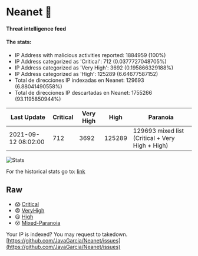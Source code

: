 # Neanet :hocho:
#### Threat intelligence feed
#### The stats:

- IP Address with malicious activities reported: 1884959 (100%)
- IP Address categorized as 'Critical':  712 (0.0377727048705%)
- IP Address categorized as 'Very High':  3692 (0.195866329188%)
- IP Address categorized as 'High':  125289 (6.64677587152)
- Total de direcciones IP indexadas en Neanet:  129693 (6.88041490558%)
- Total de direcciones IP descartadas en Neanet:  1755266 (93.1195850944%)

| Last Update | Critical | Very High | High | Paranoia |
| --- | --- | --- | --- | --- |
| 2021-09-12 08:02:00 | 712 | 3692 | 125289 | 129693 mixed list (Critical + Very High + High)|

![Stats](https://docs.google.com/spreadsheets/d/e/2PACX-1vSnaNMIXVabIpDJjufMlzH7poXnshF3mgd8Is1g9ytUEzVsP5my4Trn8f-xkoLLQ38xpL3HtmUexLo6/pubchart?oid=501124687&format=image)

For the historical stats go to: [link](/stats.csv)
## Raw
- :scream: [Critical](https://raw.githubusercontent.com/JavaGarcia/Neanet/master/blacklists/neanet_critical.txt)
- :fearful: [VeryHigh](https://raw.githubusercontent.com/JavaGarcia/Neanet/master/blacklists/neanet_veryHigh.txtt)
- :frowning: [High](https://raw.githubusercontent.com/JavaGarcia/Neanet/master/blacklists/neanet_high.txt)
- :dizzy_face: [Mixed-Paranoia](https://raw.githubusercontent.com/JavaGarcia/Neanet/master/blacklists/neanet_all.txt)


Your IP is indexed? You may request to takedown. [https://github.com/JavaGarcia/Neanet/issues](https://github.com/JavaGarcia/Neanet/issues)







































































































































































































































































































































































































































































































































































































































































































































































































































































































































































































































































































































































































































































































































































































































































































































































































































































































































































































































































































































































































































































































































































































































































































































































































































































































































































































































































































































































































































































































































































































































































































































































































































































































































































































































































































































































































































































































































































































































































































































































































































































































































































































































































































































































































































































































































































































































































































































































































































































































































































































































































































































































































































































































































































































































































































































































































































































































































































































































































































































































































































































































































































































































































































































































































































































































































































































































































































































































































































































































































































































































































































































































































































































































































































































































































































































































































































































































































































































































































































































































































































































































































































































































































































































































































































































































































































































































































































































































































































































































